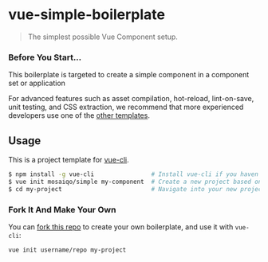# vue-simple-boilerplate

> The simplest possible Vue Component setup.

### Before You Start...

This boilerplate is targeted to create a simple component in a component set or application

For advanced features such as asset compilation, hot-reload, lint-on-save, unit testing, and CSS extraction, we recommend that more experienced developers use one of the [other templates](https://github.com/vuejs-templates/).

## Usage

This is a project template for [vue-cli](https://github.com/vuejs/vue-cli).

``` bash
$ npm install -g vue-cli                # Install vue-cli if you haven't already
$ vue init mosaiqo/simple my-component  # Create a new project based on this template
$ cd my-project                         # Navigate into your new project folder
```

### Fork It And Make Your Own

You can [fork this repo](https://help.github.com/articles/fork-a-repo/) to create your own boilerplate, and use it with `vue-cli`:

``` bash
vue init username/repo my-project
```
